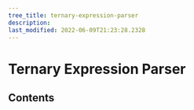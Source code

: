 ```yaml
---
tree_title: ternary-expression-parser
description: 
last_modified: 2022-06-09T21:23:28.2328
---
```


# Ternary Expression Parser

## Contents
